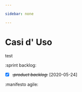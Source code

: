```yaml
---

sidebar: none

---
```


# Casi d' Uso

test

:sprint backlog:

 * [X] ~~*:product backlog:*~~ [2020-05-24]

:manifesto agile:

<Testprimer/>